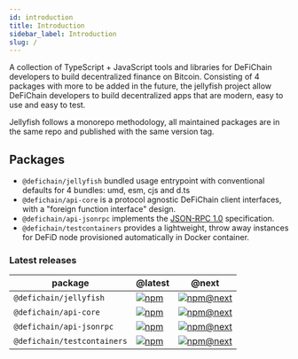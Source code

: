 ```yaml
---
id: introduction
title: Introduction
sidebar_label: Introduction
slug: /
---
```


A collection of TypeScript + JavaScript tools and libraries for DeFiChain developers to build decentralized finance on Bitcoin.
Consisting of 4 packages with more to be added in the future, the jellyfish project allow DeFiChain developers to build decentralized apps that are modern, easy to use and easy to test.

Jellyfish follows a monorepo methodology, all maintained packages are in the same repo and published with the same version tag.

## Packages

* `@defichain/jellyfish` bundled usage entrypoint with conventional defaults for 4 bundles: umd, esm, cjs
  and d.ts
* `@defichain/api-core` is a protocol agnostic DeFiChain client interfaces, with a "foreign function interface"
  design.
* `@defichain/api-jsonrpc` implements the [JSON-RPC 1.0](https://www.jsonrpc.org/specification_v1) specification.
* `@defichain/testcontainers` provides a lightweight, throw away instances for DeFiD node provisioned automatically in
  Docker container.

### Latest releases

|package|@latest|@next|
|---|---|---|
|`@defichain/jellyfish`|[![npm](https://img.shields.io/npm/v/@defichain/jellyfish)](https://www.npmjs.com/package/@defichain/jellyfish/v/latest)|[![npm@next](https://img.shields.io/npm/v/@defichain/jellyfish/next)](https://www.npmjs.com/package/@defichain/jellyfish/v/next)|
|`@defichain/api-core`|[![npm](https://img.shields.io/npm/v/@defichain/api-core)](https://www.npmjs.com/package/@defichain/api-core/v/latest)|[![npm@next](https://img.shields.io/npm/v/@defichain/api-core/next)](https://www.npmjs.com/package/@defichain/api-core/v/next)|
|`@defichain/api-jsonrpc`|[![npm](https://img.shields.io/npm/v/@defichain/api-jsonrpc)](https://www.npmjs.com/package/@defichain/api-jsonrpc/v/latest)|[![npm@next](https://img.shields.io/npm/v/@defichain/api-jsonrpc/next)](https://www.npmjs.com/package/@defichain/api-jsonrpc/v/next)|
|`@defichain/testcontainers`|[![npm](https://img.shields.io/npm/v/@defichain/testcontainers)](https://www.npmjs.com/package/@defichain/testcontainers/v/latest)|[![npm@next](https://img.shields.io/npm/v/@defichain/testcontainers/next)](https://www.npmjs.com/package/@defichain/testcontainers/v/next)|
